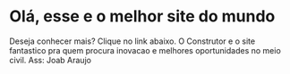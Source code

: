 # Olá, esse e o melhor site do mundo

Deseja conhecer mais? Clique no link abaixo.
O Construtor e o site fantastico pra quem procura inovacao e melhores oportunidades no meio civil. Ass: Joab Araujo 
